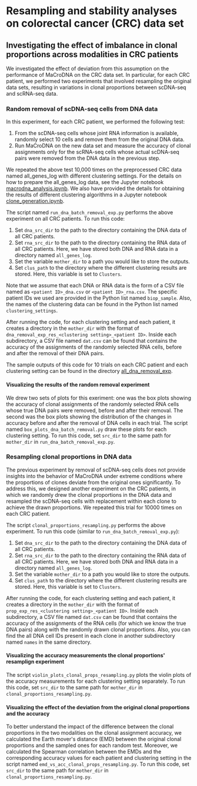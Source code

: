 # Resampling and stability analyses on colorectal cancer (CRC) data set

## Investigating the effect of imbalance in clonal proportions across modalities in CRC patients
We investigated the effect of deviation from this assumption on the performance of MaCroDNA on the CRC data set. In particular, for each CRC patient, we performed two experiments that involved resampling the original data sets, resulting in variations in clonal proportions between scDNA-seq and scRNA-seq data.

### Random removal of scDNA-seq cells from DNA data
In this experiment, for each CRC patient, we performed the following test:

1. From the scDNA-seq cells whose joint RNA information is available, randomly select 10 cells and remove them from the original DNA data.
2. Run MaCroDNA on the new data set and measure the accuracy of clonal assignments only for the scRNA-seq cells whose actual scDNA-seq pairs were removed from the DNA data in the previous step.

We repeated the above test 10,000 times on the preprocessed CRC data named all_genes_log with different clustering settings. For the details on how to prepare the all_genes_log data, see the Jupyter notebook [macrodna_analysis.ipynb](https://github.com/NakhlehLab/MaCroDNA/blob/main/CRC_data_analysis/macrodna_analysis.ipynb). We also have provided the details for obtaining the results of different clustering algorithms in a Jupyter notebook [clone_generation.ipynb](https://github.com/NakhlehLab/MaCroDNA/blob/main/CRC_data_analysis/clone_generation.ipynb).

The script named `run_dna_batch_removal_exp.py` performs the above experiment on all CRC patients. To run this code:

1. Set `dna_src_dir` to the path to the directory containing the DNA data of all CRC patients.
2. Set `rna_src_dir` to the path to the directory containing the RNA data of all CRC patients. Here, we have stored both DNA and RNA data in a directory named `all_genes_log`.
3. Set the variable `mother_dir` to a path you would like to store the outputs.
4. Set `clus_path` to the directory where the different clustering results are stored. Here, this variable is set to `Clusters`.

Note that we assume that each DNA or RNA data is the form of a CSV file named as `<patient ID>_dna.csv` or `<patient ID>_rna.csv`. The specific patient IDs we used are provided in the Python list named `biop_sample`. Also, the names of the clustering data can be found in the Python list named `clustering_settings`.

After running the code, for each clustering setting and each patient, it creates a directory in the `mother_dir` with the format of `dna_removal_exp_res_<clustering setting>_<patient ID>`. Inside each subdirectory, a CSV file named `dat.csv` can be found that contains the accuracy of the assignments of the randomly selected RNA cells, before and after the removal of their DNA pairs.

The sample outputs of this code for 10 trials on each CRC patient and each clustering setting can be found in the directory [all_dna_removal_exp](https://github.com/NakhlehLab/MaCroDNA/tree/main/Resampling_stability_analyses/CRC_data_analyses/sample_outputs/all_dna_removal_exp).

#### Visualizing the results of the random removal experiment
We drew two sets of plots for this exeriment: one was the box plots showing the accuracy of clonal assignments of the randomly selected RNA cells whose true DNA pairs were removed, before and after their removal. The second was the box plots showing the distribution of the changes in accuracy before and after the removal of DNA cells in each trial. 
The script named `box_plots_dna_batch_removal.py` draw these plots for each clustering setting. To run this code, set `src_dir` to the same path for `mother_dir` in `run_dna_batch_removal_exp.py`. 


### Resampling clonal proportions in DNA data

The previous experiment by removal of scDNA-seq cells does not provide insights into the behavior of MaCroDNA under extreme conditions where the proportions of clones deviate from the original ones significantly. To address this, we designed another experiment on the CRC patients, in which we randomly drew the clonal proportions in the DNA data and resampled the scDNA-seq cells with replacement within each clone to achieve the drawn proportions. We repeated this trial for 10000 times on each CRC patient.

The script `clonal_proportions_resampling.py` performs the above experiment. To run this code (similar to `run_dna_batch_removal_exp.py`):

1. Set `dna_src_dir` to the path to the directory containing the DNA data of all CRC patients.
2. Set `rna_src_dir` to the path to the directory containing the RNA data of all CRC patients. Here, we have stored both DNA and RNA data in a directory named `all_genes_log`.
3. Set the variable `mother_dir` to a path you would like to store the outputs.
4. Set `clus_path` to the directory where the different clustering results are stored. Here, this variable is set to `Clusters`.

After running the code, for each clustering setting and each patient, it creates a directory in the `mother_dir` with the format of `prop_exp_res_<clustering setting>_<patient ID>`. Inside each subdirectory, a CSV file named `dat.csv` can be found that contains the accuracy of the assignments of the RNA cells (for which we know the true DNA pairs) along with the randomly drawn clonal proportions. Also, you can find the all DNA cell IDs present in each clone in another subdirectory named `names` in the same directory.

#### Visualizing the accuracy measurements the clonal proportions' resamplign experiment

The script `violin_plots_clonal_props_resampling.py` plots the violin plots of the accuracy measurements for each clustering setting separately. To run this code, set `src_dir` to the same path for `mother_dir` in `clonal_proportions_resampling.py`.

#### Visualizing the effect of the deviation from the original clonal proportions and the accuracy

To better understand the impact of the difference between the clonal proportions in the two modalities on the clonal assignment accuracy, we calculated the Earth mover's distance (EMD) between the original clonal proportions and the sampled ones for each random test. Moreover, we calculated the Spearman correlation between the EMDs and the corresponding accuracy values for each patient and clustering setting in the script named `emd_vs_acc_clonal_props_resampling.py`. To run this code, set `src_dir` to the same path for `mother_dir` in `clonal_proportions_resampling.py`.








